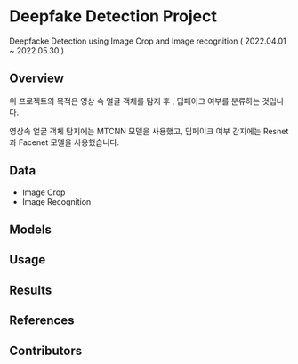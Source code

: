 # Deepfake Detection Project 
Deepfacke Detection using Image Crop and Image recognition
( 2022.04.01 ~ 2022.05.30 )

## Overview
위 프로젝트의 목적은  영상 속 얼굴 객체를 탐지 후 , 딥페이크 여부를 분류하는 것입니다. <br>

영상속 얼굴 객체 탐지에는 MTCNN 모델을 사용했고, 딥페이크 여부 감지에는 Resnet과 Facenet 모델을 사용했습니다.<br>

## Data
- Image Crop
- Image Recognition

## Models

## Usage

## Results

## References

## Contributors


